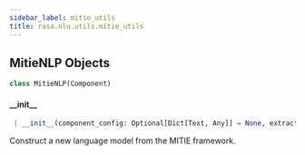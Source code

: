 ```yaml
---
sidebar_label: mitie_utils
title: rasa.nlu.utils.mitie_utils
---
```


## MitieNLP Objects

```python
class MitieNLP(Component)
```

#### \_\_init\_\_

```python
 | __init__(component_config: Optional[Dict[Text, Any]] = None, extractor=None) -> None
```

Construct a new language model from the MITIE framework.

